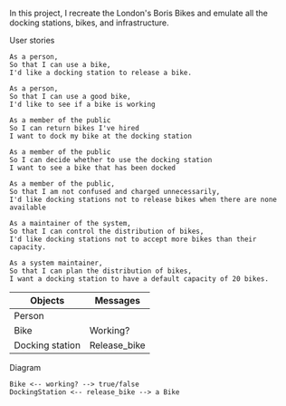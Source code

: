 In this project, I recreate the London's Boris Bikes and emulate all the docking stations, bikes, and infrastructure.

User stories 

```
As a person,
So that I can use a bike,
I'd like a docking station to release a bike.
```

```
As a person,
So that I can use a good bike,
I'd like to see if a bike is working
```

```
As a member of the public
So I can return bikes I've hired
I want to dock my bike at the docking station
```

```
As a member of the public
So I can decide whether to use the docking station
I want to see a bike that has been docked
```

```
As a member of the public,
So that I am not confused and charged unnecessarily,
I'd like docking stations not to release bikes when there are none available
```

```
As a maintainer of the system,
So that I can control the distribution of bikes,
I'd like docking stations not to accept more bikes than their capacity.
```

```
As a system maintainer,
So that I can plan the distribution of bikes,
I want a docking station to have a default capacity of 20 bikes.
```


|Objects 		   	  |       Messages     |
|----------------|--------------------|
|Person		        |		                  |
|Bike				        |     Working?       |
|Docking station	|   	Release_bike    |

Diagram 

```
Bike <-- working? --> true/false
DockingStation <-- release_bike --> a Bike
```
